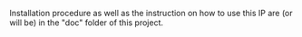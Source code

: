 Installation procedure as well as the instruction on how to use this IP are (or will be) in the "doc" folder of this project.
